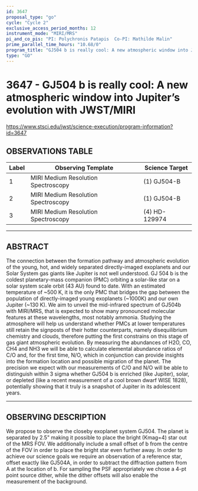 ```yaml
---
id: 3647
proposal_type: "go"
cycle: "Cycle 2"
exclusive_access_period_months: 12
instrument_mode: "MIRI/MRS"
pi_and_co_pis: "PI: Polychronis Patapis  Co-PI: Mathilde Malin"
prime_parallel_time_hours: "10.68/0"
program_title: "GJ504 b is really cool: A new atmospheric window into Jupiter’s evolution with JWST/MIRI"
type: "GO"
---
```

# 3647 - GJ504 b is really cool: A new atmospheric window into Jupiter’s evolution with JWST/MIRI
https://www.stsci.edu/jwst/science-execution/program-information?id=3647
## OBSERVATIONS TABLE
| Label | Observing Template                | Science Target   |
|-------|-----------------------------------|------------------|
| 1     | MIRI Medium Resolution Spectroscopy | (1) GJ504-B      |
| 2     | MIRI Medium Resolution Spectroscopy | (1) GJ504-B      |
| 3     | MIRI Medium Resolution Spectroscopy | (4) HD-129974    |

---

## ABSTRACT

The connection between the formation pathway and atmospheric evolution of the young, hot, and widely separated directly-imaged exoplanets and our Solar System gas giants like Jupiter is not well understood. GJ 504 b is the coldest planetary-mass companion (PMC) orbiting a solar-like star on a solar system scale orbit (43 AU) found to date. With an estimated temperature of ~500 K, it is the only PMC that bridges the gap between the population of directly-imaged young exoplanets (~1000K) and our own Jupiter (~130 K). We aim to unveil the mid-infrared spectrum of GJ504b with MIRI/MRS, that is expected to show many pronounced molecular features at these wavelengths, most notably ammonia. Studying the atmosphere will help us understand whether PMCs at lower temperatures still retain the signposts of their hotter counterparts, namely disequilibrium chemistry and clouds, therefore putting the first constrains on this stage of gas giant atmospheric evolution. By measuring the abundances of H2O, CO, CH4 and NH3 we will be able to calculate elemental abundance ratios of C/O and, for the first time, N/O, which in conjunction can provide insights into the formation location and possible migration of the planet. The precision we expect with our measurements of C/O and N/O will be able to distinguish within 3 sigma whether GJ504 b is enriched (like Jupiter), solar, or depleted (like a recent measurement of a cool brown dwarf WISE 1828), potentially showing that it truly is a snapshot of Jupiter in its adolescent years.

---

## OBSERVING DESCRIPTION

We propose to observe the closeby exoplanet system GJ504. The planet is separated by 2.5" making it possible to place the bright (Kmag=4) star out of the MRS FOV. We additionally include a small offset of b from the centre of the FOV in order to place the bright star even further away. In order to achieve our science goals we require an observation of a reference star, offset exactly like GJ504A, in order to subtract the diffraction pattern from A at the location of b. For sampling the PSF appropriately we chose a 4-pt point source dither, while the dither offsets will also enable the measurement of the background.